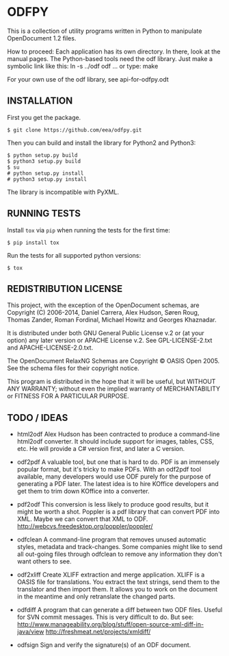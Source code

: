 # ODFPY

This is a collection of utility programs written in Python to manipulate
OpenDocument 1.2 files.

How to proceed: Each application has its own directory. In there, look
at the manual pages. The Python-based tools need the odf library. Just
make a symbolic link like this: ln -s ../odf odf
... or type: make

For your own use of the odf library, see api-for-odfpy.odt

## INSTALLATION

First you get the package.

    $ git clone https://github.com/eea/odfpy.git

Then you can build and install the library for Python2 and Python3:

```
$ python setup.py build
$ python3 setup.py build
$ su
# python setup.py install
# python3 setup.py install
```
The library is incompatible with PyXML.

## RUNNING TESTS

Install `tox` via `pip` when running the tests for the first time:

```
$ pip install tox
```

Run the tests for all supported python versions:

```
$ tox
```

## REDISTRIBUTION LICENSE

This project, with the exception of the OpenDocument schemas, are
Copyright (C) 2006-2014, Daniel Carrera, Alex Hudson, Søren Roug,
Thomas Zander, Roman Fordinal, Michael Howitz and Georges Khaznadar.

It is distributed under both GNU General Public License v.2 or (at
your option) any later version or APACHE License v.2.
See GPL-LICENSE-2.txt and APACHE-LICENSE-2.0.txt.

The OpenDocument RelaxNG Schemas are Copyright © OASIS Open 2005. See
the schema files for their copyright notice.

This program is distributed in the hope that it will be useful,
but WITHOUT ANY WARRANTY; without even the implied warranty of
MERCHANTABILITY or FITNESS FOR A PARTICULAR PURPOSE. 

## TODO / IDEAS

* html2odf
  Alex Hudson has been contracted to produce a command-line html2odf 
  converter. It should include support for images, tables, CSS, etc.
  He will provide a C# version first, and later a C version.

* odf2pdf
  A valuable tool, but one that is hard to do. PDF is an immensely
  popular format, but it's tricky to make PDFs. With an odf2pdf tool
  available, many developers would use ODF purely for the purpose of
  generating a PDF later. The latest idea is to hire KOffice 
  developers and get them to trim down KOffice into a converter.

* pdf2odf
  This conversion is less likely to produce good results, but it 
  might be worth a shot. Poppler is a pdf library that can convert 
  PDF into XML. Maybe we can convert that XML to ODF.
  http://webcvs.freedesktop.org/poppler/poppler/

* odfclean
  A command-line program that removes unused automatic styles, 
  metadata and track-changes. Some companies might like to send all
  out-going files through odfclean to remove any information they
  don't want others to see.

* odf2xliff
  Create XLIFF extraction and merge application. XLIFF is a OASIS file
  for translations. You extract the text strings, send them to the translator
  and then import them. It allows you to work on the document in the
  meantime and only retranslate the changed parts.

* odfdiff
  A program that can generate a diff between two ODF files. Useful for 
  SVN commit messages. This is very difficult to do. But see:
  http://www.manageability.org/blog/stuff/open-source-xml-diff-in-java/view
  http://freshmeat.net/projects/xmldiff/

* odfsign
   Sign and verify the signature(s) of an ODF document.
